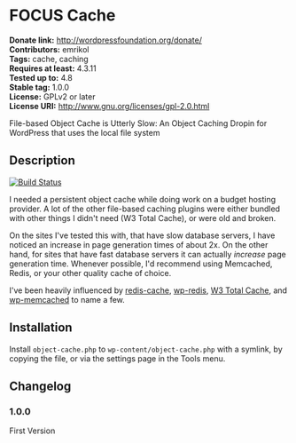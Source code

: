 # FOCUS Cache 
**Donate link:** http://wordpressfoundation.org/donate/  
**Contributors:** emrikol  
**Tags:** cache, caching  
**Requires at least:** 4.3.11  
**Tested up to:** 4.8  
**Stable tag:** 1.0.0  
**License:** GPLv2 or later  
**License URI:** http://www.gnu.org/licenses/gpl-2.0.html  

File-based Object Cache is Utterly Slow: An Object Caching Dropin for WordPress that uses the local file system


## Description 
[![Build Status](https://travis-ci.org/emrikol/focus.svg?branch=master)](https://travis-ci.org/emrikol/focus)

I needed a persistent object cache while doing work on a budget hosting provider.  A lot of the other file-based caching plugins were either bundled with other things I didn't need (W3 Total Cache), or were old and broken.

On the sites I've tested this with, that have slow database servers, I have noticed an increase in page generation times of about 2x.  On the other hand, for sites that have fast database servers it can actually _increase_ page generation time.  Whenever possible, I'd recommend using Memcached, Redis, or your other quality cache of choice.

I've been heavily influenced by [redis-cache](https://wordpress.org/plugins/redis-cache/), [wp-redis](https://wordpress.org/plugins/wp-redis/), [W3 Total Cache](https://wordpress.org/plugins/w3-total-cache/), and [wp-memcached](https://github.com/Automattic/wp-memcached) to name a few.


## Installation 

Install `object-cache.php` to `wp-content/object-cache.php` with a symlink, by copying the file, or via the settings page in the Tools menu.

## Changelog 

### 1.0.0 

First Version